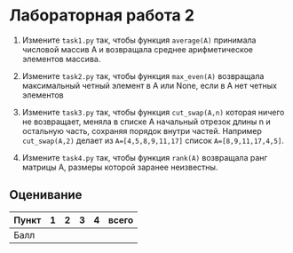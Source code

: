 # Лабораторная работа 2


1. Измените `task1.py` так, чтобы функция `average(A)` принимала числовой массив A и возвращала среднее арифметическое элементов массива.

2. Измените `task2.py` так, чтобы функция `max_even(A)` возвращала максимальный четный элемент в A или None, если в A нет четных элементов

3. Измените `task3.py` так, чтобы функция `cut_swap(A,n)` которая ничего не возвращает, меняла в списке A начальный отрезок длины n и остальную часть, сохраняя порядок внутри частей. Например  `cut_swap(A,2)` делает из `A=[4,5,8,9,11,17]` список `A=[8,9,11,17,4,5]`.

3. Измените `task4.py` так, чтобы функция `rank(A)` возвращала ранг матрицы A, размеры которой заранее неизвестны.


## Оценивание
|Пункт | 1 | 2 | 3 | 4 | всего |
|------|---|---|---|---|-------|
|Балл  |   |   |   |   |       |
